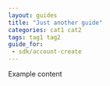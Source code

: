 ```yaml
---
layout: guides
title: "Just another guide"
categories: cat1 cat2
tags: tag1 tag2
guide_for:
 - sdk/account-create
---
```

Example content